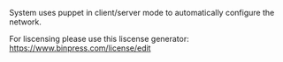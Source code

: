 System uses puppet in client/server mode to automatically configure the network.

For liscensing please use this liscense generator:
https://www.binpress.com/license/edit